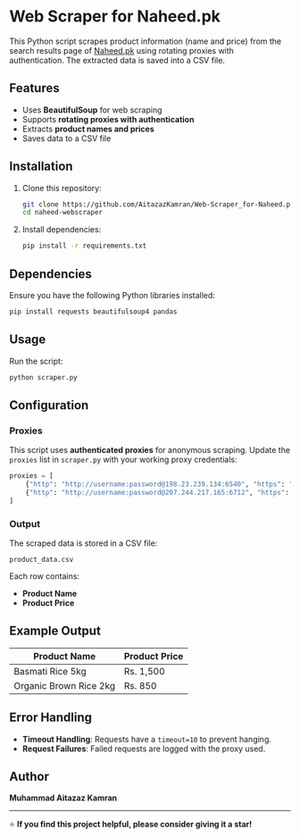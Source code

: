 # Web Scraper for Naheed.pk

This Python script scrapes product information (name and price) from the search results page of [Naheed.pk](https://www.naheed.pk/) using rotating proxies with authentication. The extracted data is saved into a CSV file.

## Features
- Uses **BeautifulSoup** for web scraping
- Supports **rotating proxies with authentication**
- Extracts **product names and prices**
- Saves data to a CSV file

## Installation

1. Clone this repository:
   ```sh
   git clone https://github.com/AitazazKamran/Web-Scraper_for-Naheed.pk.git
   cd naheed-webscraper
   ```

2. Install dependencies:
   ```sh
   pip install -r requirements.txt
   ```

## Dependencies
Ensure you have the following Python libraries installed:
```sh
pip install requests beautifulsoup4 pandas
```

## Usage

Run the script:
```sh
python scraper.py
```

## Configuration

### Proxies
This script uses **authenticated proxies** for anonymous scraping. Update the `proxies` list in `scraper.py` with your working proxy credentials:
```python
proxies = [
    {"http": "http://username:password@198.23.239.134:6540", "https": "http://username:password@198.23.239.134:6540"},
    {"http": "http://username:password@207.244.217.165:6712", "https": "http://username:password@207.244.217.165:6712"}
]
```

### Output
The scraped data is stored in a CSV file:
```
product_data.csv
```
Each row contains:
- **Product Name**
- **Product Price**

## Example Output
| Product Name | Product Price |
|-------------|--------------|
| Basmati Rice 5kg | Rs. 1,500 |
| Organic Brown Rice 2kg | Rs. 850 |

## Error Handling
- **Timeout Handling**: Requests have a `timeout=10` to prevent hanging.
- **Request Failures**: Failed requests are logged with the proxy used.



## Author
**Muhammad Aitazaz Kamran**

---

⭐ **If you find this project helpful, please consider giving it a star!**

